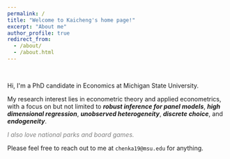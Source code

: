 ```yaml
---
permalink: /
title: "Welcome to Kaicheng's home page!"
excerpt: "About me"
author_profile: true
redirect_from: 
  - /about/
  - /about.html
---
```


<br />

Hi, I'm a PhD candidate in Economics at Michigan State University. 

My research interest lies in econometric theory and applied econometrics, with a focus on but not limited to ***robust inference for panel models***, ***high dimensional regression***, ***unobserved heterogeneity***, ***discrete choice***, and ***endogeneity***. 

*<span style="color:grey">I also love national parks and board games.</span>*

Please feel free to reach out to me at `chenka19@msu.edu` for anything.
